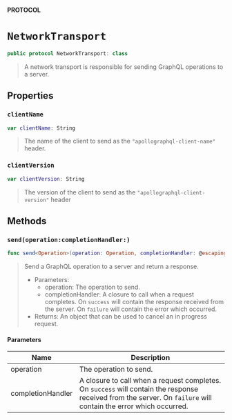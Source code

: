 **PROTOCOL**

# `NetworkTransport`

```swift
public protocol NetworkTransport: class
```

> A network transport is responsible for sending GraphQL operations to a server.

## Properties
### `clientName`

```swift
var clientName: String
```

> The name of the client to send as the `"apollographql-client-name"` header.

### `clientVersion`

```swift
var clientVersion: String
```

> The version of the client to send as the `"apollographql-client-version"` header

## Methods
### `send(operation:completionHandler:)`

```swift
func send<Operation>(operation: Operation, completionHandler: @escaping (_ result: Result<GraphQLResponse<Operation>, Error>) -> Void) -> Cancellable
```

> Send a GraphQL operation to a server and return a response.
>
> - Parameters:
>   - operation: The operation to send.
>   - completionHandler: A closure to call when a request completes. On `success` will contain the response received from the server. On `failure` will contain the error which occurred.
> - Returns: An object that can be used to cancel an in progress request.

#### Parameters

| Name | Description |
| ---- | ----------- |
| operation | The operation to send. |
| completionHandler | A closure to call when a request completes. On `success` will contain the response received from the server. On `failure` will contain the error which occurred. |